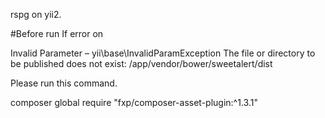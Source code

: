 rspg on yii2.

#Before run
If error on

Invalid Parameter – yii\base\InvalidParamException
The file or directory to be published does not exist: /app/vendor/bower/sweetalert/dist

Please run this command.

composer global require "fxp/composer-asset-plugin:^1.3.1"